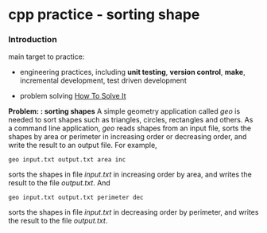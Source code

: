 # cpp practice - sorting shape

### Introduction

main target to practice:
- engineering practices, including **unit testing**, **version control**, **make**, incremental development, test driven development

- problem solving [How To Solve It](http://htsicpp.blogspot.com/2014/08/introducing-how-to-solve-it-cpp.html)


**Problem: : sorting shapes**
A simple geometry application called _geo_ is needed to sort shapes such as triangles, circles, rectangles and others. As a command line application, _geo_ reads shapes from an input file, sorts the shapes by area or perimeter in increasing order or decreasing order, and write the result to an output file. For example,
```
geo input.txt output.txt area inc
```
sorts the shapes in file _input.txt_ in increasing order by area, and writes the result to the file _output.txt_. And
```
geo input.txt output.txt perimeter dec
```
sorts the shapes in file _input.txt_ in decreasing order by perimeter, and writes the result to the file _output.txt_.
